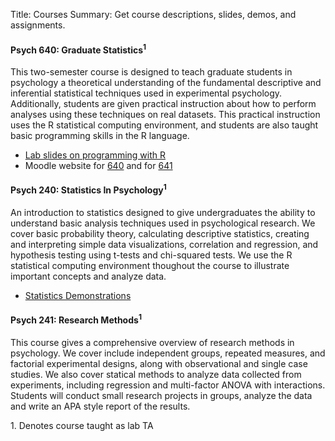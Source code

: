Title: Courses
Summary: Get course descriptions, slides, demos, and assignments.

#### Psych 640: Graduate Statistics<sup>1</sup>

This two-semester course is designed to teach graduate students in
psychology a theoretical understanding of the fundamental descriptive
and inferential statistical techniques used in experimental psychology.
Additionally, students are given practical instruction about how to
perform analyses using these techniques on real datasets. This practical
instruction uses the R statistical computing environment, and students
are also taught basic programming skills in the R language.

-   [Lab slides on programming with
    R](https://wjhopper.github.io/psych640)
-   Moodle website for
    [640](https://moodle.umass.edu/course/view.php?id=22632) and for
    [641](#)

#### Psych 240: Statistics In Psychology<sup>1</sup>

An introduction to statistics designed to give undergraduates the
ability to understand basic analysis techniques used in psychological
research. We cover basic probability theory, calculating descriptive
statistics, creating and interpreting simple data visualizations,
correlation and regression, and hypothesis testing using t-tests and
chi-squared tests. We use the R statistical computing environment
thoughout the course to illustrate important concepts and analyze data.

-   [Statistics
    Demonstrations](http://people.umass.edu/whopper/demos/demos.html)

#### Psych 241: Research Methods<sup>1</sup>

This course gives a comprehensive overview of research methods in
psychology. We cover include independent groups, repeated measures, and
factorial experimental designs, along with observational and single case
studies. We also cover statical methods to analyze data collected from
experiments, including regression and multi-factor ANOVA with
interactions. Students will conduct small research projects in groups,
analyze the data and write an APA style report of the results.

<div class = "footnote"> 1. Denotes course taught as lab TA </div>
